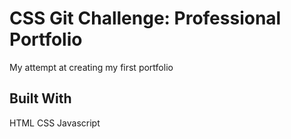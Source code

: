 # CSS Git Challenge: Professional Portfolio

My attempt at creating my first portfolio

## Built With

HTML
CSS
Javascript
